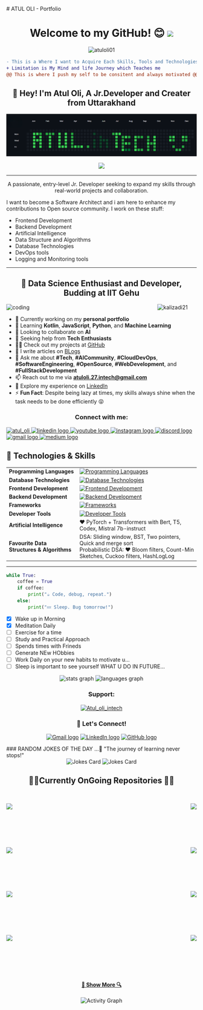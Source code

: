 <p># ATUL OLI - Portfolio  <h1 align="center">Welcome to my GitHub!  😊 <img src="https://media.giphy.com/media/hvRJCLFzcasrR4ia7z/giphy.gif" width="35" /></h1> <p align="center">
  <img src="https://komarev.com/ghpvc/?username=atuloli01&label=Profile%20Views&color=0e75b6&style=flat" alt="atuloli01" />
</p></p>

```diff
- This is a Where I want to Acquire Each Skills, Tools and Technologies
+ Limitation is My Mind and life Journey which Teaches me 
@@ This is where I push my self to be consitent and always motivated @@
```

<h2 align="center">👋 Hey! I'm Atul Oli, A Jr.Developer and Creater from Uttarakhand</h2>
<img src="\Git.png"/>
<p align="center">
  <a href="https://github.com/DenverCoder1/readme-typing-svg">
    <img src="https://readme-typing-svg.herokuapp.com?lines=Coder%20|%20Learner%20|%20Engineer%20|%20Developer;Aspiring%20Web%20Developer;Always%20Eager%20To%20Learn%20New%20Things&center=true&width=600&height=80">
  </a>
</p>

<hr>

<p align="center">
  A passionate, entry-level Jr. Developer seeking to expand my skills through real-world projects and collaboration. 
  </p>
  I want to become a Software Architect and i am here to enhance my contributions to Open source community. I work on these stuff:
<ul dir="auto">
<li>Frontend Development</li>
<li>Backend Development</li>
<li>Artificial Intelligence</li>
<li>Data Structure and Algorithms</li>
<li>Database Technologies</li>
<li>DevOps tools</li>
<li>Logging and Monitoring tools</li>
</ul>


---






<h2 align="center">🌱 Data Science Enthusiast and Developer, Budding at IIT Gehu</h2>

<img align="left" alt="coding" width="400" src="https://cdn.filestackcontent.com/efbSR18hT5uRKuo0zoMA">

<p align="left">
  <img src="https://komarev.com/ghpvc/?username=kalixadi21&label=Profile%20Views&color=0e75b6&style=flat" alt="kalizadi21" />
</p>

- 🔭 Currently working on my **personal portfolio**  
- 🌱 Learning **Kotlin**, **JavaScript**, **Python**, and **Machine Learning**  
- 👯 Looking to collaborate on **AI**  
- 🤝 Seeking help from **Tech Enthusiasts**  
- 👨‍💻 Check out my projects at [GitHub](https://github.com/Atuloli01)  
- 📝 I write articles on [BLogs](https://medium.com/@Atul_inTech)  
- 💬 Ask me about **#Tech**, **#AICommunity**, **#CloudDevOps**, **#SoftwareEngineering**, **#OpenSource**, **#WebDevelopment**, and **#FullStackDevelopment**  
- 📫 Reach out to me via **atuloli.27.intech@gmail.com**  
- 📄 Explore my experience on [LinkedIn](https://www.linkedin.com/in/atul-oli27-intech/)  
- ⚡ **Fun Fact**: Despite being lazy at times, my skills always shine when the task needs to be done efficiently 😝

<h3 align="center">Connect with me:</h3>
<div>
  <p align="left">
    <a href="https://twitter.com/atul_oli" target="blank">
      <img src="https://img.shields.io/twitter/follow/atul_oli?logo=twitter&style=for-the-badge" alt="atul_oli" height="35" />
    </a>
    <a href="https://linkedin.com/in/atul-oli27-intech" target="blank">
      <img src="https://img.shields.io/static/v1?message=LinkedIn&logo=linkedin&label=&color=0077B5&logoColor=white&labelColor=&style=for-the-badge" height="35" alt="linkedin logo" />
    </a>
    <a href="https://www.youtube.com" target="_blank">
      <img src="https://img.shields.io/static/v1?message=Youtube&logo=youtube&label=&color=FF0000&logoColor=white&labelColor=&style=for-the-badge" height="35" alt="youtube logo" />
    </a>
    <a href="https://www.instagram.com" target="_blank">
      <img src="https://img.shields.io/static/v1?message=Instagram&logo=instagram&label=&color=E4405F&logoColor=white&labelColor=&style=for-the-badge" height="35" alt="instagram logo" />
    </a>
    <a href="https://discord.com" target="_blank">
      <img src="https://img.shields.io/static/v1?message=Discord&logo=discord&label=&color=7289DA&logoColor=white&labelColor=&style=for-the-badge" height="35" alt="discord logo" />
    </a>
    <a href="mailto:atuloli.27in.tech@gmail.com" target="_blank">
      <img src="https://img.shields.io/static/v1?message=Gmail&logo=gmail&label=&color=D14836&logoColor=white&labelColor=&style=for-the-badge" height="35" alt="gmail logo" />
    </a>
    <a href="https://medium.com/@Atul_inTech" target="_blank">
      <img src="https://img.shields.io/static/v1?message=Medium&logo=medium&label=&color=000000&logoColor=white&labelColor=&style=for-the-badge" height="35" alt="medium logo" />
    </a>
  </p>
</div>



## 🌟 Technologies & Skills

<markdown-accessiblity-table data-catalyst="">
<table>
  <tbody>
    <tr>
      <td><strong>Programming Languages</strong></td>
      <td>
        <a target="_blank" rel="noopener noreferrer nofollow" href="https://skillicons.dev">
          <img height="40" src="https://skillicons.dev/icons?i=cpp,c,java&theme=dark" style="max-width: 100%;" alt="Programming Languages" />
        </a>
      </td>
    </tr>
    <tr>
      <td><strong>Database Technologies</strong></td>
      <td>
        <a target="_blank" rel="noopener noreferrer nofollow" href="https://skillicons.dev">
          <img height="40" src="https://skillicons.dev/icons?i=mysql,postgresql,mongodb,firebase&theme=dark" style="max-width: 100%;" alt="Database Technologies" />
        </a>
      </td>
    </tr>
    <tr>
      <td><strong>Frontend Development</strong></td>
      <td>
        <a target="_blank" rel="noopener noreferrer nofollow" href="https://skillicons.dev">
          <img height="40" src="https://skillicons.dev/icons?i=html,css,js,react,threejs&theme=dark" style="max-width: 100%;" alt="Frontend Development" />
        </a>
      </td>
    </tr>
    <tr>
      <td><strong>Backend Development</strong></td>
      <td>
        <a target="_blank" rel="noopener noreferrer nofollow" href="https://skillicons.dev">
          <img height="40" src="https://skillicons.dev/icons?i=nodejs,nextjs&theme=dark" style="max-width: 100%;" alt="Backend Development" />
        </a>
      </td>
    </tr>
    <tr>
      <td><strong>Frameworks</strong></td>
      <td>
        <a target="_blank" rel="noopener noreferrer nofollow" href="https://skillicons.dev">
          <img height="40" src="https://skillicons.dev/icons?i=postman,sass,tailwind&theme=dark" style="max-width: 100%;" alt="Frameworks" />
        </a>
      </td>
    </tr>
    <tr>
      <td><strong>Developer Tools</strong></td>
      <td>
        <a target="_blank" rel="noopener noreferrer nofollow" href="https://skillicons.dev">
          <img height="40" src="https://skillicons.dev/icons?i=git,github,gitlab,netlify,cloudflare&theme=dark" style="max-width: 100%;" alt="Developer Tools" />
        </a>
      </td>
    </tr>
    <tr>
      <td><strong>Artificial Intelligence</strong></td>
      <td>
        ❤️ PyTorch + Transformers with Bert, T5, Codex, Mistral 7b-instruct
      </td>
    </tr>
    <tr>
      <td><strong>Favourite Data Structures & Algorithms</strong></td>
      <td>
        DSA: Sliding window, BST, Two pointers, Quick and merge sort<br>
        Probabilistic DSA: ❤️ Bloom filters, Count-Min Sketches, Cuckoo filters, HashLogLog
      </td>
    </tr>
  </tbody>
</table>
</markdown-accessiblity-table>

---

```python
while True:
    coffee = True
    if coffee:
        print("☕ Code, debug, repeat.")
    else:
        print("💤 Sleep. Bug tomorrow!")
```


<!-- Task List -->
* [x] Wake up in Morning
* [x] Meditation Daily 
* [ ] Exercise for a time
* [ ] Study and Practical Approach
* [ ] Spends times with Frineds
* [ ] Generate NEw HObbies
* [ ] Work Daily on your new habits to motivate u...
* [ ] Sleep is important to see yourself WHAT U DO IN FUTURE...

<div align="center">
  <img src="https://github-readme-stats.vercel.app/api?username=Atuloli01&show_icons=true&count_private=true&hide_title=false&theme=github_dark&hide_border=true" height="150" alt="stats graph" />
  <img src="https://github-readme-stats.vercel.app/api/top-langs?username=Atuloli01&layout=compact&langs_count=5&theme=github_dark&hide_border=true" height="150" alt="languages graph" />
</div>

<h3 align="center">Support:</h3>
<p align="center"><a href="https://www.buymeacoffee.com/Atul_oli_intech"><img align="center" src="https://cdn.buymeacoffee.com/buttons/v2/default-yellow.png" height="50" width="210" alt="Atul_oli_intech" /></a></p>

<h3 align="center">💼 Let's Connect!</h3>
<p align="center">
  <a href="mailto:atuloli.27intech@gmail.com"><img src="https://img.shields.io/static/v1?message=Gmail&logo=gmail&label=&color=D14836&logoColor=white&labelColor=&style=for-the-badge" height="35" alt="Gmail logo" /></a>
  <a href="https://linkedin.com/in/atul-oli27-intech" target="blank"><img src="https://img.shields.io/static/v1?message=LinkedIn&logo=linkedin&label=&color=0077B5&logoColor=white&labelColor=&style=for-the-badge" height="35" alt="LinkedIn logo" /></a>
  <a href="https://github.com/Atuloli01" target="blank"><img src="https://img.shields.io/static/v1?message=GitHub&logo=github&label=&color=black&logoColor=white&labelColor=&style=for-the-badge" height="35" alt="GitHub logo" /></a>
</p>
### RANDOM JOKES OF THE DAY ...🌟 "The journey of learning never stops!"
<div align="center">
  <img src="https://readme-jokes.vercel.app/api?hideBorder&theme=cobalt&qColor=%23944bcc&aColor=%23bbdb51" alt="Jokes Card" />
  <img src="https://readme-jokes.vercel.app/api?hideBorder&theme=dracula&textColor=%23ffffff" alt="Jokes Card" />
</div>
<h2 align="center">👨‍💻Currently OnGoing Repositories 👨‍💻</h2>
<br>
<div width="100%" align="center">
  <a align="left" href="https://github.com/27-Atul-PahadiCoder/MERN-Real-Time_Taxi-Booking" title="Rural_endToEnd_Taxi-BookingSystem"><img align="left" height="115" src="https://github-readme-stats.vercel.app/api/pin/?username=27-Atul-PahadiCoder&repo=MERN-Real-Time_Taxi-Booking&theme=react&border_color=61dafb&border_radius=10"></a>

  <a align="right" href="https://github.com/27-Atul-PahadiCoder/Personal_Portfolio" title="Personal_Portfolio"><img align="right" height="115" src="https://github-readme-stats.vercel.app/api/pin/?username=27-Atul-PahadiCoder&repo=Personal_Portfolio&theme=react&border_color=61dafb&border_radius=10"></a>
</div>

<br/><br/><br/><br/><br/><br/>
<div width="100%" align="center">
  <a align="left" href="https://github.com/27-Atul-PahadiCoder/MERN-Real-Time_Taxi-Booking" title="Rural_endToEnd_Taxi-BookingSystem"><img align="left" height="115" src="https://github-readme-stats.vercel.app/api/pin/?username=27-Atul-PahadiCoder&repo=MERN-Real-Time_Taxi-Booking&theme=react&border_color=61dafb&border_radius=10"></a>

  <a align="right" href="https://github.com/27-Atul-PahadiCoder/Personal_Portfolio" title="Personal_Portfolio"><img align="right" height="115" src="https://github-readme-stats.vercel.app/api/pin/?username=27-Atul-PahadiCoder&repo=Personal_Portfolio&theme=react&border_color=61dafb&border_radius=10"></a>
</div>
<br/><br/><br/><br/><br/><br/>
<div width="100%" align="center">
  <a align="left" href="https://github.com/27-Atul-PahadiCoder/MERN-Real-Time_Taxi-Booking" title="Rural_endToEnd_Taxi-BookingSystem"><img align="left" height="115" src="https://github-readme-stats.vercel.app/api/pin/?username=27-Atul-PahadiCoder&repo=MERN-Real-Time_Taxi-Booking&theme=react&border_color=61dafb&border_radius=10"></a>

  <a align="right" href="https://github.com/27-Atul-PahadiCoder/Personal_Portfolio" title="Personal_Portfolio"><img align="right" height="115" src="https://github-readme-stats.vercel.app/api/pin/?username=27-Atul-PahadiCoder&repo=Personal_Portfolio&theme=react&border_color=61dafb&border_radius=10"></a>
</div>
<br/><br/><br/><br/><br/><br/>
<div width="100%" align="center">
  <a align="left" href="https://github.com/27-Atul-PahadiCoder/MERN-Real-Time_Taxi-Booking" title="Rural_endToEnd_Taxi-BookingSystem"><img align="left" height="115" src="https://github-readme-stats.vercel.app/api/pin/?username=27-Atul-PahadiCoder&repo=MERN-Real-Time_Taxi-Booking&theme=react&border_color=61dafb&border_radius=10"></a>

  <a align="right" href="https://github.com/27-Atul-PahadiCoder/Personal_Portfolio" title="Personal_Portfolio"><img align="right" height="115" src="https://github-readme-stats.vercel.app/api/pin/?username=27-Atul-PahadiCoder&repo=Personal_Portfolio&theme=react&border_color=61dafb&border_radius=10"></a>
</div>
<br><br><br><br><br><br>
<h4 align="center">
  <a href="https://github.com/27-Atul-PahadiCoder?tab=repositories" title="Show Repositories">🔎 Show More 🔍</a>
</h4>


<p align="center">
  <img src="https://github-readme-activity-graph.vercel.app/graph?username=Atuloli01&radius=16&theme=github-dark&area=true&order=5&hide_border=true" height="300" alt="Activity Graph" />
</p>


